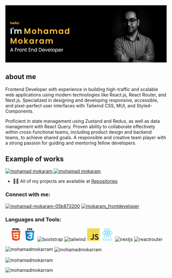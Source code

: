 <img src="images/github-banner.png " />

## about me

<p>Frontend Developer with experience in building high-traffic and scalable web applications using modern technologies like React.js, React Router, and Next.js. Specialized in designing and developing responsive, accessible, and pixel-perfect user interfaces with Tailwind CSS, MUI, and Styled-Components.</p>

<p>Proficient in state management using Zustand and Redux, as well as data management with React Query. Proven ability to collaborate effectively within cross-functional teams, including product design and backend teams, to achieve shared goals. A responsible and creative team player with a strong passion for guiding and mentoring fellow developers.</p>

## Example of works

<a href="https://mohamadmokarram.github.io/parallax-design/" target="_blank">
<img src="./parallax_final.gif" alt="mohamad mokaram"/>
</a>
<a href="https://online-shop-two-eta.vercel.app/" target="_blank">
<img src="./online_shop.gif" alt="mohamad mokaram"/>
</a>

<!-- [![](https://github.com/mohamadmokarram/mohamadmokarram/blob/main/parallax_final.gif)](https://mohamadmokarram.github.io/parallax-design/) -->

- 👨‍💻 All of my projects are available at [Repositories](https://github.com/mohamadmokarram?tab=repositories)

<h3 align="left">Connect with me:</h3>
<p align="left">
<a href="https://linkedin.com/in/mohamad-mokaram-05b873200" target="blank"><img align="center" src="https://raw.githubusercontent.com/rahuldkjain/github-profile-readme-generator/master/src/images/icons/Social/linked-in-alt.svg" alt="mohamad-mokaram-05b873200" height="30" width="40" /></a>
  <a href="https://instagram.com/mokaram_frontdeveloper" target="blank"><img align="center" src="https://raw.githubusercontent.com/rahuldkjain/github-profile-readme-generator/master/src/images/icons/Social/instagram.svg" alt="mokaram_frontdeveloper" height="30" width="40" title="react router"/></a>
</p>

<h3 align="left">Languages and Tools:</h3>
<p align="center"> 
<img src="https://raw.githubusercontent.com/devicons/devicon/master/icons/html5/html5-original-wordmark.svg" alt="html5" width="40" height="40"/> 
<img src="https://raw.githubusercontent.com/devicons/devicon/master/icons/css3/css3-original-wordmark.svg" alt="css3" width="40" height="40"/> 
<img src="https://upload.wikimedia.org/wikipedia/commons/b/b2/Bootstrap_logo.svg" alt="bootstrap" width="40" height="40"/>
<img src="https://www.vectorlogo.zone/logos/tailwindcss/tailwindcss-icon.svg" alt="tailwind" width="40" height="40"/>
<img src="https://raw.githubusercontent.com/devicons/devicon/master/icons/javascript/javascript-original.svg" alt="javascript" width="40" height="40"/>   
<img src="https://raw.githubusercontent.com/devicons/devicon/master/icons/react/react-original-wordmark.svg" alt="react" width="40" height="40"/> 
<img src="https://marcbruederlin.gallerycdn.vsassets.io/extensions/marcbruederlin/next-icons/0.1.0/1723747598319/Microsoft.VisualStudio.Services.Icons.Default" alt="nextjs" width="40" height="40"/>  
<img src="https://cdn.freebiesupply.com/logos/large/2x/react-router-logo-png-transparent.png" alt="reactrouter" width="40" />  
</p>

<p><img align="left" src="https://github-readme-stats.vercel.app/api/top-langs?username=mohamadmokarram&theme=dark&show_icons=true&locale=en&layout=compact" alt="mohamadmokarram" /></p>

<p>&nbsp;<img align="center" src="https://github-readme-stats.vercel.app/api?username=mohamadmokarram&theme=dark&show_icons=true&locale=en" alt="mohamadmokarram" /></p>

<p><img align="center" src="https://github-readme-streak-stats.herokuapp.com/?user=mohamadmokarram&theme=dark" alt="mohamadmokarram" /></p>

<p align="left"> <img src="https://komarev.com/ghpvc/?username=mohamadmokarram&label=Profile%20views&color=0e75b6&style=flat" alt="mohamadmokarram" /> </p>
